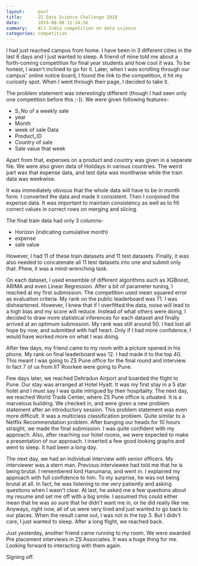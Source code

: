 ```yaml
---
layout:     post
title:      ZS Data Science Challenge 2018
date:       2018-08-08 12:34:56
summary:    All India competition on data science
categories: competition
---
```

I had just reached campus from home. I have been in 3 different cities in the last 6 days and I just wanted to sleep. A friend of mine told me about a forth-coming competition for final year students and how cool it was. To be honest, I wasn't inclined to go for it. Later, when I was scrolling through our campus' online notice board, I found the link to the competition, it hit my curiosity spot. When I went through their page, I decided to take it.

The problem statement was interestingly different (though I had seen only one competition before this ;-)). We were given following features-
- S_No of a weekly sale
- year
- Month
- week of sale Data
- Product_ID
- Country of sale
- Sale value that week

Apart from that, expenses on a product and country was given in a separate file. We were also given data of Holidays in various countries. The weird part was that expense data, and test data was monthwise while the train data was weekwise.

It was immediately obvious that the whole data will have to be in month form. I converted the data and made it consistent. Then I conjoined the expense data. It was important to maintain consistency as well as to fill correct values in correct rows on merging and slicing.

The final train data had only 3 columns-
- Horizon (indicating cumulative month)
- expense
- sale value

However, I had 11 of these train datasets and 11 test datasets. Finally, it was also needed to concatenate all 11 test datasets into one and submit only that. Phew, it was a mind-wrenching task.

On each dataset, I used ensemble of different algorithms such as XGBoost, ARIMA and even Linear Regression. After a bit of parameter tuning, I reached at my first submission. The competition used mean squared error as evaluation criteria. My rank on the public leaderboard was 71. I was disheartened. However, I knew that if I overfitted the data, noise will lead to a high bias and my score will reduce. Instead of what others were doing, I decided to draw more statistical inferences for each dataset and finally arrived at an optimum submission. My rank was still around 50. I had lost all hope by now, and submitted with half heart. Only if I had more confidence, I would have worked more on what I was doing.

After few days, my friend came to my room with a picture opened in his phone. My rank on final leaderboard was 12. I had made it to the top 40. This meant I was going to ZS Pune office for the final round and interview. In fact 7 of us from IIT Roorkee were going to Pune.

Few days later, we reached Dehradun Airport and boarded the flight to Pune. Our stay was arranged at Hotel Hyatt. It was my first stay in a 5 star hotel and I must say I was quite intrigued by their hospitality. The next day, we reached World Trade Center, where ZS Pune office is situated. It is a marvelous building. We checked in, and were given a new problem statement after an introductory session. This problem statement was even more difficult. It was a multiclass classification problem. Quite similar to a Netflix Recommendation problem. After banging our heads for 10 hours straight, we made the final submission. I was quite confident with my approach. Also, after reaching our hotel rooms, we were expected to make a presentation of our approach. I inserted a few good looking graphs and went to sleep. It had been a long day.

The next day, we had an individual interview with senior officers. My interviewer was a stern man. Previous interviewee had told me that he is being brutal. I remembered lord Hanumana, and went in. I explained my approach with full confidence to him. To my surprise, he was not being brutal at all. In fact, he was listening to me very patiently and asking questions when I wasn't clear. At last, he asked me a few questions about my resume and set me off with a big smile. I assumed this could either mean that he was so sure that he didn't want me in, or he did really like me. Anyways, right now, all of us were very tired and just wanted to go back to our places. When the result came out, I was not in the top 3. But I didn't care, I just wanted to sleep. After a long flight, we reached back.

Just yesterday, another friend came running to my room. We were awarded Pre placement interviews in ZS Associates. It was a huge thing for me. Looking forward to interacting with them again.

Signing off.
